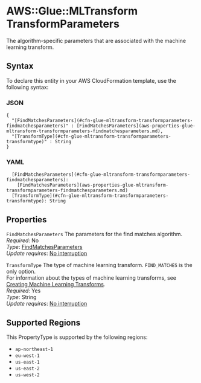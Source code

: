 # AWS::Glue::MLTransform TransformParameters<a name="aws-properties-glue-mltransform-transformparameters"></a>

The algorithm\-specific parameters that are associated with the machine learning transform\.

## Syntax<a name="aws-properties-glue-mltransform-transformparameters-syntax"></a>

To declare this entity in your AWS CloudFormation template, use the following syntax:

### JSON<a name="aws-properties-glue-mltransform-transformparameters-syntax.json"></a>

```
{
  "[FindMatchesParameters](#cfn-glue-mltransform-transformparameters-findmatchesparameters)" : [FindMatchesParameters](aws-properties-glue-mltransform-transformparameters-findmatchesparameters.md),
  "[TransformType](#cfn-glue-mltransform-transformparameters-transformtype)" : String
}
```

### YAML<a name="aws-properties-glue-mltransform-transformparameters-syntax.yaml"></a>

```
  [FindMatchesParameters](#cfn-glue-mltransform-transformparameters-findmatchesparameters): 
    [FindMatchesParameters](aws-properties-glue-mltransform-transformparameters-findmatchesparameters.md)
  [TransformType](#cfn-glue-mltransform-transformparameters-transformtype): String
```

## Properties<a name="aws-properties-glue-mltransform-transformparameters-properties"></a>

`FindMatchesParameters`  <a name="cfn-glue-mltransform-transformparameters-findmatchesparameters"></a>
The parameters for the find matches algorithm\.  
*Required*: No  
*Type*: [FindMatchesParameters](aws-properties-glue-mltransform-transformparameters-findmatchesparameters.md)  
*Update requires*: [No interruption](https://docs.aws.amazon.com/AWSCloudFormation/latest/UserGuide/using-cfn-updating-stacks-update-behaviors.html#update-no-interrupt)

`TransformType`  <a name="cfn-glue-mltransform-transformparameters-transformtype"></a>
The type of machine learning transform\. `FIND_MATCHES` is the only option\.  
For information about the types of machine learning transforms, see [Creating Machine Learning Transforms](https://docs.aws.amazon.com/glue/latest/dg/add-job-machine-learning-transform.html)\.  
*Required*: Yes  
*Type*: String  
*Update requires*: [No interruption](https://docs.aws.amazon.com/AWSCloudFormation/latest/UserGuide/using-cfn-updating-stacks-update-behaviors.html#update-no-interrupt)

## Supported Regions

This PropertyType is supported by the following regions:

- `ap-northeast-1`
- `eu-west-1`
- `us-east-1`
- `us-east-2`
- `us-west-2`
